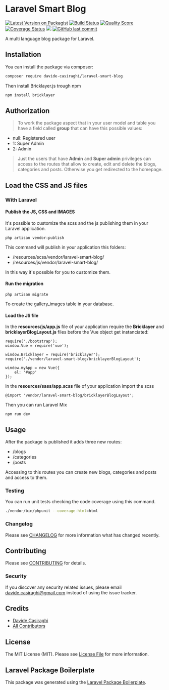 # Laravel Smart Blog

[![Latest Version on Packagist](https://img.shields.io/packagist/v/davide-casiraghi/laravel-smart-blog.svg?style=flat-square)](https://packagist.org/packages/davide-casiraghi/laravel-smart-blog)
[![Build Status](https://img.shields.io/travis/davide-casiraghi/laravel-smart-blog/master.svg?style=flat-square)](https://travis-ci.org/davide-casiraghi/laravel-smart-blog)
[![Quality Score](https://img.shields.io/scrutinizer/g/davide-casiraghi/laravel-smart-blog.svg?style=flat-square)](https://scrutinizer-ci.com/g/davide-casiraghi/laravel-smart-blog)
[![Coverage Status](https://scrutinizer-ci.com/g/davide-casiraghi/laravel-smart-blog/badges/coverage.png?b=master)](https://scrutinizer-ci.com/g/davide-casiraghi/laravel-smart-blog/)
<a href="https://codeclimate.com/github/davide-casiraghi/laravel-smart-blog/maintainability"><img src="https://api.codeclimate.com/v1/badges/ebfe603df3c163cee1f6/maintainability" /></a>
[![GitHub last commit](https://img.shields.io/github/last-commit/davide-casiraghi/laravel-smart-blog.svg)](https://github.com/davide-casiraghi/laravel-smart-blog) 


A multi language blog package for Laravel.

## Installation

You can install the package via composer:

```bash
composer require davide-casiraghi/laravel-smart-blog
```
Then install Bricklayer.js trough npm
```bash
npm install bricklayer  
```
## Authorization
> To work the package aspect that in your user model and table you have a field called **group** that can have this possible values:
- null: Registered user 
- 1: Super Admin
- 2: Admin

> Just the users that have **Admin** and **Super admin** privileges can access to the routes that allow to create, edit and delete the blogs, categories and posts. Otherwise you get redirected to the homepage.


## Load the CSS and JS files

### With Laravel

#### Publish the JS, CSS and IMAGES
It's possible to customize the scss and the js publishing them in your Laravel application.  

```php artisan vendor:publish```

This command will publish in your application this folders:
- /resources/scss/vendor/laravel-smart-blog/
- /resources/js/vendor/laravel-smart-blog/

In this way it's possible for you to customize them.


#### Run the migration

```php artisan migrate ```   

To create the gallery_images table in your database.

#### Load the JS file

In the **resources/js/app.js** file of your application require the **Bricklayer** and **bricklayerBlogLayout.js** files before the Vue object get instanciated:

```
require('./bootstrap');
window.Vue = require('vue');

window.Bricklayer = require('bricklayer');
require('./vendor/laravel-smart-blog/bricklayerBlogLayout');

window.myApp = new Vue({  
    el: '#app'
});
```

In the **resources/sass/app.scss** file of your application import the scss
```
@import 'vendor/laravel-smart-blog/bricklayerBlogLayout';
```

Then you can run Laravel Mix
```
npm run dev
```

## Usage
After the package is published it adds three new routes:
- /blogs
- /categories
- /posts

Accessing to this routes you can create new blogs, categories and posts and access to them.

### Testing

You can run unit tests checking the code coverage using this command.

``` bash
./vendor/bin/phpunit --coverage-html=html 
```

### Changelog

Please see [CHANGELOG](CHANGELOG.md) for more information what has changed recently.

## Contributing

Please see [CONTRIBUTING](CONTRIBUTING.md) for details.

### Security

If you discover any security related issues, please email davide.casiraghi@gmail.com instead of using the issue tracker.

## Credits

- [Davide Casiraghi](https://github.com/davide-casiraghi)
- [All Contributors](../../contributors)

## License

The MIT License (MIT). Please see [License File](LICENSE.md) for more information.

## Laravel Package Boilerplate

This package was generated using the [Laravel Package Boilerplate](https://laravelpackageboilerplate.com).
